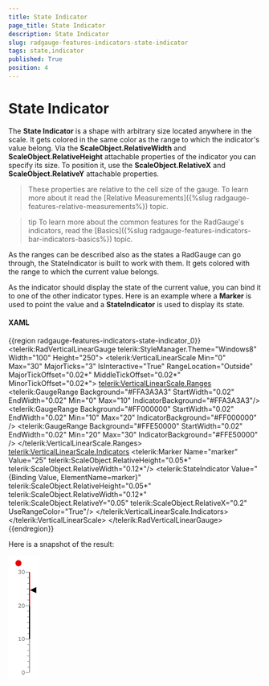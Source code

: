```yaml
---
title: State Indicator
page_title: State Indicator
description: State Indicator
slug: radgauge-features-indicators-state-indicator
tags: state,indicator
published: True
position: 4
---
```


# State Indicator

The __State Indicator__ is a shape with arbitrary size located anywhere in the scale. It gets colored in the same color as the range to which the indicator's value belong. Via the __ScaleObject.RelativeWidth__ and __ScaleObject.RelativeHeight__ attachable properties of the indicator you can specify its size. To position it, use the __ScaleObject.RelativeX__ and __ScaleObject.RelativeY__ attachable properties.

>These properties are relative to the cell size of the gauge. To learn more about it read the [Relative Measurements]({%slug radgauge-features-relative-measurements%}) topic. 

>tip To learn more about the common features for the RadGauge's indicators, read the [Basics]({%slug radgauge-features-indicators-bar-indicators-basics%}) topic.

As the ranges can be described also as the states a RadGauge can go through, the StateIndicator is built to work with them. It gets colored with the range to which the current value belongs. 

As the indicator should display the state of the current value, you can bind it to one of the other indicator types. Here is an example where a __Marker__ is used to point the value and a __StateIndicator__ is used to display its state.

#### __XAML__
{{region radgauge-features-indicators-state-indicator_0}}
	<telerik:RadVerticalLinearGauge telerik:StyleManager.Theme="Windows8" Width="100" Height="250">
	    <telerik:VerticalLinearScale Min="0" Max="30"
	                         MajorTicks="3"
	                         IsInteractive="True"
	                         RangeLocation="Outside"
	                         MajorTickOffset="0.02*"
	                         MiddleTickOffset="0.02*"
	                         MinorTickOffset="0.02*">
	        <telerik:VerticalLinearScale.Ranges>
	            <telerik:GaugeRange Background="#FFA3A3A3"
	                                StartWidth="0.02"
	                                EndWidth="0.02"
	                                Min="0" Max="10"
	                                IndicatorBackground="#FFA3A3A3"/>
	            <telerik:GaugeRange Background="#FF000000"
	                                StartWidth="0.02"
	                                EndWidth="0.02"
	                                Min="10" Max="20"
	                                IndicatorBackground="#FF000000" />
	            <telerik:GaugeRange Background="#FFE50000"
	                                StartWidth="0.02"
	                                EndWidth="0.02"
	                                Min="20" Max="30"
	                                IndicatorBackground="#FFE50000" />
	        </telerik:VerticalLinearScale.Ranges>
	        <telerik:VerticalLinearScale.Indicators>
	            <telerik:Marker Name="marker" Value="25" 
	                                         telerik:ScaleObject.RelativeHeight="0.05*"
	                                         telerik:ScaleObject.RelativeWidth="0.12*"/>
	            <telerik:StateIndicator Value="{Binding Value, ElementName=marker}"
	                                         telerik:ScaleObject.RelativeHeight="0.05*"
	                                         telerik:ScaleObject.RelativeWidth="0.12*"
	                                         telerik:ScaleObject.RelativeY="0.05"
	                                         telerik:ScaleObject.RelativeX="0.2"
	                                         UseRangeColor="True"/>
	        </telerik:VerticalLinearScale.Indicators>
	    </telerik:VerticalLinearScale>
	</telerik:RadVerticalLinearGauge>
{{endregion}}

Here is a snapshot of the result:

![](images/RadGauge_Features_BarIndicators_StateIndicator_01.png)